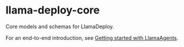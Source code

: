 # llama-deploy-core

Core models and schemas for LlamaDeploy.

For an end-to-end introduction, see [Getting started with LlamaAgents](https://developers.llamaindex.ai/python/cloud/llamaagents/getting-started).
